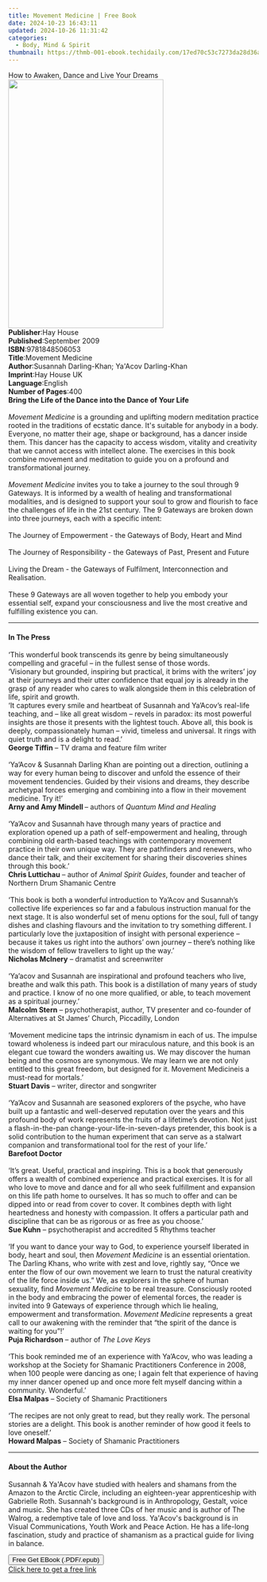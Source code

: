 ```yaml
---
title: Movement Medicine | Free Book
date: 2024-10-23 16:43:11
updated: 2024-10-26 11:31:42
categories:
  - Body, Mind & Spirit
thumbnail: https://thmb-001-ebook.techidaily.com/17ed70c53c7273da28d36a0349fd77e62a5201a7df9275ad5780705ad1132ba4.jpg
---
```

<main id="book-container">
  <div class="flex flex-col">
    <div class="book-brief flex-1 py-6 px-4 sm:p-6 md:py-10 md:px-8">
      <!-- brief-->
      <div class="book-brief-main">
        How to Awaken, Dance and Live Your Dreams
      </div>
    </div>
    <div
      class="book-meta-info flex-1 grid gap-4 col-start-1 col-end-3 row-start-1 sm:mb-6 sm:grid-cols-4 lg:gap-6 lg:col-start-2 lg:row-end-6 lg:row-span-6 lg:mb-0"
    >
      <div
        class="book-meta-info-left place-content-center mt-4 p-4 text-sm leading-6 col-start-2 col-span-2 dark:text-slate-400"
      >
        <img
          class="w-full h-500 object-cover rounded-lg sm:h-255 sm:col-span-2 lg:col-span-full"
          src="https://img-001-ebook.techidaily.com/069ecdc457d3a7ef5cd89a3719461651b97afa8fc1e42477bb679f4ce243c14c.jpg"
          alt=""
          width="312"
          height="500"
        />
      </div>
      <div
        class="book-meta-info-right mt-2 col-start-1 row-start-2 col-span-3 self-center"
      >
        <!-- meta data  -->
        <div class="flex flex-col px-4 md:px-8">
          <div class="flex-1">
            <strong>Publisher</strong>:<span class="px-2">Hay House</span>
          </div>
          <div class="flex-1">
            <strong>Published</strong>:<span class="px-2">September 2009</span>
          </div>
          <div class="flex-1">
            <strong>ISBN</strong>:<span class="px-2">9781848506053</span>
          </div>
          <div class="flex-1">
            <strong>Title</strong>:<span class="px-2">Movement Medicine</span>
          </div>
          <div class="flex-1">
            <strong>Author</strong>:<span class="px-2"
              >Susannah Darling-Khan; Ya&#39;Acov Darling-Khan</span
            >
          </div>
          <div class="flex-1">
            <strong>Imprint</strong>:<span class="px-2">Hay House UK</span>
          </div>
          <div class="flex-1">
            <strong>Language</strong>:<span class="px-2">English</span>
          </div>
          <div class="flex-1">
            <strong>Number of Pages</strong>:<span class="px-2">400</span>
          </div>
        </div>
      </div>
    </div>
    <div class="book-description flex-1 py-6 px-4 sm:p-6 md:py-10 md:px-8">
      <div class="book-description-main">
        <div accordion-content="" id="description">
          <b>Bring the Life of the Dance into the Dance of Your Life<br /></b
          ><br /><i>Movement Medicine</i>&nbsp;is a grounding and uplifting
          modern meditation practice rooted in the traditions of ecstatic dance.
          It's suitable for anybody in a body. Everyone, no matter their age,
          shape or background, has a dancer inside them. This dancer has the
          capacity to access wisdom, vitality and creativity that we cannot
          access with intellect alone. The exercises in this book combine
          movement and meditation to guide you on a profound and
          transformational journey.<br /><br /><i>Movement Medicine</i
          >&nbsp;invites you to take a journey to the soul through 9 Gateways.
          It is informed by a wealth of healing and transformational modalities,
          and is designed to support your soul to grow and flourish to face the
          challenges of life in the 21st century. The 9 Gateways are broken down
          into three journeys, each with a specific intent:<br /><br />The
          Journey of Empowerment - the Gateways of Body, Heart and Mind<br /><br />The
          Journey of Responsibility - the Gateways of Past, Present and
          Future<br /><br />Living the Dream - the Gateways of Fulfilment,
          Interconnection and Realisation.<br /><br />These 9 Gateways are all
          woven together to help you embody your essential self, expand your
          consciousness and live the most creative and fulfilling existence you
          can.
        </div>
        <div class="accordion-fader"></div>
      </div>
    </div>
    <div class="book-excerpts flex-1 py-6 px-4 sm:p-6 md:py-10 md:px-8">
      <!-- excerpts-->
      <div class="book-excerpts-main">
        <hr />
        <h4 class="placeholder placeholder-heading">
          <span>In The Press</span>
        </h4>
        <p>
          ‘This wonderful book transcends its genre by being simultaneously
          compelling and graceful – in the fullest sense of those words. <br />
          ‘Visionary but grounded, inspiring but practical, it brims with the
          writers’ joy at their journeys and their utter confidence that equal
          joy is already in the grasp of any reader who cares to walk alongside
          them in this celebration of life, spirit and growth. <br />
          ‘It captures every smile and heartbeat of Susannah and Ya’Acov’s
          real-life teaching, and – like all great wisdom – revels in paradox:
          its most powerful insights are those it presents with the lightest
          touch. Above all, this book is deeply, compassionately human – vivid,
          timeless and universal. It rings with quiet truth and is a delight to
          read.’<br /><b>George Tiffin</b> – TV drama and feature film writer<br /><br />‘Ya’Acov
          &amp; Susannah Darling Khan are pointing out a direction, outlining a
          way for every human being to discover and unfold the essence of their
          movement tendencies. Guided by their visions and dreams, they describe
          archetypal forces emerging and combining into a flow in their movement
          medicine. Try it!’<br /><b>Arny and Amy Mindell </b>– authors of
          <i>Quantum Mind and Healing</i><br /><br />‘Ya’Acov and Susannah have
          through many years of practice and exploration opened up a path of
          self-empowerment and healing, through combining old earth-based
          teachings with contemporary movement practice in their own unique way.
          They are pathfinders and renewers, who dance their talk, and their
          excitement for sharing their discoveries shines through this book.’
          <br /><b>Chris Luttichau</b> – author of <i>Animal Spirit Guides</i>,
          founder and teacher of Northern Drum Shamanic Centre<br /><br />‘This
          book is both a wonderful introduction to Ya’Acov and Susannah’s
          collective life experiences so far and a fabulous instruction manual
          for the next stage. It is also wonderful set of menu options for the
          soul, full of tangy dishes and clashing flavours and the invitation to
          try something different. I particularly love the juxtaposition of
          insight with personal experience – because it takes us right into the
          authors’ own journey – there’s nothing like the wisdom of fellow
          travellers to light up the way.’<br /><b>Nicholas McInery</b> –
          dramatist and screenwriter<br /><br />‘Ya’acov and Susannah are
          inspirational and profound teachers who live, breathe and walk this
          path. This book is a distillation of many years of study and practice.
          I know of no one more qualified, or able, to teach movement as a
          spiritual journey.’ <br /><b>Malcolm Stern</b> – psychotherapist,
          author, TV presenter and co-founder of Alternatives at St James’
          Church, Piccadilly, London<br /><br />‘Movement medicine taps the
          intrinsic dynamism in each of us. The impulse toward wholeness is
          indeed part our miraculous nature, and this book is an elegant cue
          toward the wonders awaiting us. We may discover the human being and
          the cosmos are synonymous. We may learn we are not only entitled to
          this great freedom, but designed for it. Movement Medicineis a
          must-read for mortals.’<br /><b>Stuart Davis</b> – writer, director
          and songwriter<br /><br />‘Ya’Acov and Susannah are seasoned explorers
          of the psyche, who have built up a fantastic and well-deserved
          reputation over the years and this profound body of work represents
          the fruits of a lifetime’s devotion. Not just a flash-in-the-pan
          change-your-life-in-seven-days pretender, this book is a solid
          contribution to the human experiment that can serve as a stalwart
          companion and transformational tool for the rest of your life.’
          <br /><b>Barefoot Doctor</b><br /><br />‘It’s great. Useful, practical
          and inspiring. This is a book that generously offers a wealth of
          combined experience and practical exercises. It is for all who love to
          move and dance and for all who seek fulfillment and expansion on this
          life path home to ourselves. It has so much to offer and can be dipped
          into or read from cover to cover. It combines depth with light
          heartedness and honesty with compassion. It offers a particular path
          and discipline that can be as rigorous or as free as you choose.’
          <br /><b>Sue Kuhn</b> – psychotherapist and accredited 5 Rhythms
          teacher<br /><br />‘If you want to dance your way to God, to
          experience yourself liberated in body, heart and soul, then
          <i>Movement Medicine</i> is an essential orientation. The Darling
          Khans, who write with zest and love, rightly say, “Once we enter the
          flow of our own movement we learn to trust the natural creativity of
          the life force inside us.” We, as explorers in the sphere of human
          sexuality, find <i>Movement Medicine</i> to be real treasure.
          Consciously rooted in the body and embracing the power of elemental
          forces, the reader is invited into 9 Gateways of experience through
          which lie healing, empowerment and transformation.
          <i>Movement Medicine</i> represents a great call to our awakening with
          the reminder that “the spirit of the dance is waiting for you”!’<br /><b
            >Puja Richardson</b
          >
          – author of <i>The Love Keys</i><br /><br />‘This book reminded me of
          an experience with Ya’Acov, who was leading a workshop at the Society
          for Shamanic Practitioners Conference in 2008, when 100 people were
          dancing as one; I again felt that experience of having my inner dancer
          opened up and once more felt myself dancing within a community.
          Wonderful.’<br /><b>Elsa Malpas</b> – Society of Shamanic
          Practitioners<br /><br />‘The recipes are not only great to read, but
          they really work. The personal stories are a delight. This book is
          another reminder of how good it feels to love oneself.’<br /><b
            >Howard Malpas</b
          >
          – Society of Shamanic Practitioners
        </p>
      </div>
    </div>
    <div class="book-about-author flex-1 py-6 px-4 sm:p-6 md:py-10 md:px-8">
      <!-- about author-->
      <div class="book-main-author-main">
        <hr />
        <h4 class="placeholder placeholder-heading">
          <span>About the Author</span>
        </h4>
        <p>
          Susannah &amp; Ya'Acov have studied with healers and shamans from the
          Amazon to the Arctic Circle, including an eighteen-year apprenticeship
          with Gabrielle Roth. Susannah's background is in Anthropology,
          Gestalt, voice and music. She has created three CDs of her music and
          is author of The Walrog, a redemptive tale of love and loss. Ya'Acov's
          background is in Visual Communications, Youth Work and Peace Action.
          He has a life-long fascination, study and practice of shamanism as a
          practical guide for living in balance.
        </p>
      </div>
    </div>
    <div class="book-free-get flex-1 py-6 px-4 sm:p-6 md:py-10 md:px-8">
      <button
        id="btn-free-get"
        class="bg-blue-500 hover:bg-blue-700 text-white font-bold py-2 px-4 rounded"
      >
        Free Get EBook (.PDF/.epub)
      </button>
      <div id="countdown-display" class="px-2 text-lg mt-2"></div>
      <a
        id="free-link"
        class="hidden bg-blue-500 hover:bg-blue-700 text-white font-bold py-2 px-4 rounded"
        href="https://www.ebooks.com/en-us/book/96316863/movement-medicine/susannah-darling-khan/"
        target="_blank"
        >Click here to get a free link</a
      >
    </div>
    <script>
      let countdownTime = 0;
      let countdownInterval = null;
      document
        .getElementById('btn-free-get')
        .addEventListener('click', startCountdown);
      function startCountdown() {
        countdownTime = new Date().getTime() + 60000 * 3;
        countdownInterval = setInterval(updateCountdown, 1000);
        document.getElementById('btn-free-get').disabled = true;
        document
          .getElementById('btn-free-get')
          .classList.add('bg-gray-500', 'cursor-not-allowed');
      }
      function updateCountdown() {
        let currentTime = new Date().getTime();
        let timeLeft = countdownTime - currentTime;
        let secondsLeft = Math.floor(timeLeft / 1000);
        document.getElementById('countdown-display').innerHTML =
          `Remaining time: ${secondsLeft} seconds.`;
        if (secondsLeft <= 0) {
          clearInterval(countdownInterval);
          document.getElementById('btn-free-get').classList.add('hidden');
          document.getElementById('free-link').classList.remove('hidden');
          document.getElementById('countdown-display').innerHTML = '';
        }
      }
    </script>
  </div>
</main>
